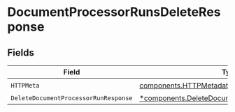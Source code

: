 # DocumentProcessorRunsDeleteResponse


## Fields

| Field                                                                                                           | Type                                                                                                            | Required                                                                                                        | Description                                                                                                     |
| --------------------------------------------------------------------------------------------------------------- | --------------------------------------------------------------------------------------------------------------- | --------------------------------------------------------------------------------------------------------------- | --------------------------------------------------------------------------------------------------------------- |
| `HTTPMeta`                                                                                                      | [components.HTTPMetadata](../../models/components/httpmetadata.md)                                              | :heavy_check_mark:                                                                                              | N/A                                                                                                             |
| `DeleteDocumentProcessorRunResponse`                                                                            | [*components.DeleteDocumentProcessorRunResponse](../../models/components/deletedocumentprocessorrunresponse.md) | :heavy_minus_sign:                                                                                              | N/A                                                                                                             |
